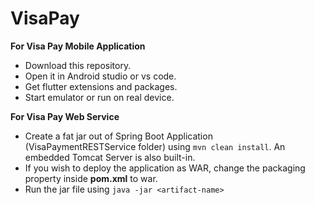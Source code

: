 # VisaPay


**For Visa Pay Mobile Application**

* Download this repository.
* Open it in Android studio or vs code.
* Get flutter extensions and packages.
* Start emulator or run on real device.

**For Visa Pay Web Service**

* Create a fat jar out of Spring Boot Application (VisaPaymentRESTService folder) using 
  `mvn clean install`. An embedded Tomcat Server is also built-in.
* If you wish to deploy the application as WAR, change the packaging property inside **pom.xml** to war.
* Run the jar file using `java -jar <artifact-name>`
